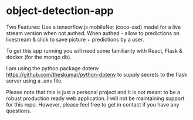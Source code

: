 # object-detection-app
Two Features: Use a tensorflow.js mobileNet (coco-ssd) model for a live stream version when not authed. When authed - allow to predictions on livestream &amp; click to save picture + predictions by a user.

To get this app running you will need some familiarity with React, Flask & docker (for the mongo db).

I am using the python package dotenv https://github.com/theskumar/python-dotenv to supply secrets to the flask server using a .env file.

Please note that this is just a personal project and it is not meant to be a robust production ready web application. I will not be maintaining support for this repo. However, please feel free to get in contact if you have any questions.
